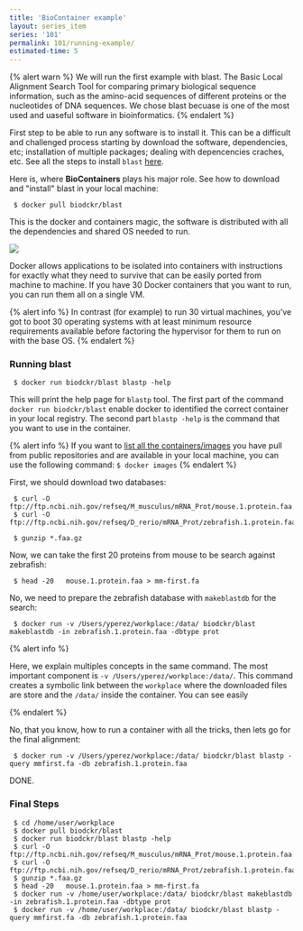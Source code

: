 ```yaml
---
title: 'BioContainer example'
layout: series_item
series: '101'
permalink: 101/running-example/
estimated-time: 5
---
```


{% alert warn %}
We will run the first example with blast. The Basic Local Alignment Search Tool for comparing primary biological sequence 
information, such as the amino-acid sequences of different proteins or the nucleotides of DNA sequences.
We chose blast becuase is one of the most used and uaseful software in bioinformatics. 
{% endalert %}

First step to be able to run any software is to install it. This can be a difficult and challenged process starting by download 
the software, dependencies, etc; installation of multiple packages; dealing with depencencies craches, etc. See all the steps 
to install `blast` [here](https://www.ncbi.nlm.nih.gov/books/NBK279671/).  

Here is, where **BioContainers** plays his major role. See how to download and "install" blast in your local machine:

~~~
 $ docker pull biodckr/blast
~~~

This is the docker and containers magic, the software is distributed with all the dependencies and shared OS needed to run. 

<img class="splashIcon" src="{{ site.baseurl}}img/series/101/what.gif">

Docker allows applications to be isolated into containers with instructions for exactly what they need to survive that can be easily ported
from machine to machine. If you have 30 Docker containers that you want to run, you can run them all on a single VM. 

{% alert info %}
 In contrast (for example) to run 30 virtual machines, you’ve got to boot 30 operating systems with at least minimum resource
 requirements available before factoring the hypervisor for them to run on with the base OS.
{% endalert %}

### Running blast 

~~~
 $ docker run biodckr/blast blastp -help
~~~

This will print the help page for `blastp` tool. The first part of the command `docker run biodckr/blast` enable docker 
to identified the correct container in your local registry. The second part `blastp -help` is the command that you want to
use in the container.

{% alert info %}
 If you want to [list all the containers/images](https://docs.docker.com/engine/reference/commandline/images/) you have pull from public repositories and are available in your 
 local machine, you can use the following command: `$ docker images`
{% endalert %}


First, we should download two databases: 

~~~
 $ curl -O ftp://ftp.ncbi.nih.gov/refseq/M_musculus/mRNA_Prot/mouse.1.protein.faa.gz
 $ curl -O ftp://ftp.ncbi.nih.gov/refseq/D_rerio/mRNA_Prot/zebrafish.1.protein.faa.gz
 
 $ gunzip *.faa.gz
~~~

Now, we can take the first 20 proteins from mouse to be search against  zebrafish: 

~~~
 $ head -20   mouse.1.protein.faa > mm-first.fa
~~~

No, we need to prepare the zebrafish database with `makeblastdb` for the search: 

~~~
 $ docker run -v /Users/yperez/workplace:/data/ biodckr/blast makeblastdb -in zebrafish.1.protein.faa -dbtype prot
~~~

{% alert info %}                                                                                                                  
 
 Here, we explain multiples concepts in the same command. The most important component is `-v /Users/yperez/workplace:/data/`. This command creates a symbolic link
 between the `workplace` where the downloaded files are store and the `/data/` inside the container. You can see easily  

{% endalert %} 


No, that you know, how to run a container with all the tricks, then lets go for the final alignment: 

~~~
 $ docker run -v /Users/yperez/workplace:/data/ biodckr/blast blastp -query mmfirst.fa -db zebrafish.1.protein.faa
~~~

DONE. 

### Final Steps

~~~
 $ cd /home/user/workplace
 $ docker pull biodckr/blast 
 $ docker run biodckr/blast blastp -help 
 $ curl -O ftp://ftp.ncbi.nih.gov/refseq/M_musculus/mRNA_Prot/mouse.1.protein.faa.gz    
 $ curl -O ftp://ftp.ncbi.nih.gov/refseq/D_rerio/mRNA_Prot/zebrafish.1.protein.faa.gz 
 $ gunzip *.faa.gz 
 $ head -20   mouse.1.protein.faa > mm-first.fa
 $ docker run -v /home/user/workplace:/data/ biodckr/blast makeblastdb -in zebrafish.1.protein.faa -dbtype prot
 $ docker run -v /home/user/workplace:/data/ biodckr/blast blastp -query mmfirst.fa -db zebrafish.1.protein.faa 
~~~
                                                                                       